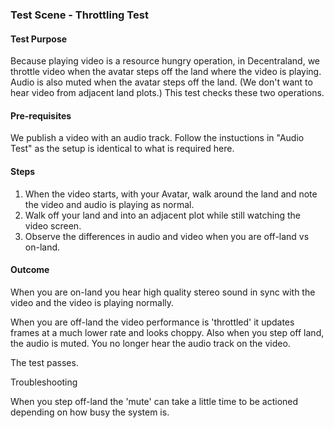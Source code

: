 ### Test Scene - Throttling Test

#### Test Purpose

Because playing video is a resource hungry operation, in Decentraland, we throttle video when the avatar steps off the land where the video is playing.
Audio is also muted when the avatar steps off the land. (We don't want to hear video from adjacent land plots.)
This test checks these two operations.

#### Pre-requisites

We publish a video with an audio track. Follow the instuctions in "Audio Test" as the setup is identical to what is required here.

#### Steps

1. When the video starts, with your Avatar, walk around the land and note the video and audio is playing as normal.
2. Walk off your land and into an adjacent plot while still watching the video screen.
3. Observe the differences in audio and video when you are off-land vs on-land.

#### Outcome

When you are on-land you hear high quality stereo sound in sync with the video and the video is playing normally.

When you are off-land the video performance is 'throttled' it updates frames at a much lower rate and looks choppy.
Also when you step off land, the audio is muted. You no longer hear the audio track on the video.

The test passes.

Troubleshooting

When you step off-land the 'mute' can take a little time to be actioned depending on how busy the system is. 